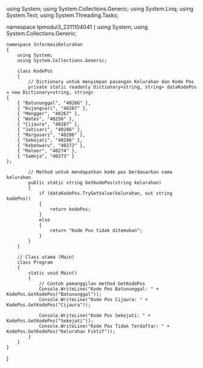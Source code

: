 using System;
using System.Collections.Generic;
using System.Linq;
using System.Text;
using System.Threading.Tasks;

namespace tpmodul3_2311104041
{
    using System;
    using System.Collections.Generic;

    namespace InformasiKelurahan
    {
        using System;
        using System.Collections.Generic;

        class KodePos
        {
            // Dictionary untuk menyimpan pasangan Kelurahan dan Kode Pos
            private static readonly Dictionary<string, string> dataKodePos = new Dictionary<string, string>
    {
        { "Batununggal", "40266" },
        { "Kujangsari", "40287" },
        { "Mengger", "40267" },
        { "Wates", "40256" },
        { "Cijaura", "40287" },
        { "Jatisari", "40286" },
        { "Margasari", "40286" },
        { "Sekejati", "40286" },
        { "Kebonwaru", "40272" },
        { "Maleer", "40274" },
        { "Samoja", "40273" }
    };

            // Method untuk mendapatkan kode pos berdasarkan nama kelurahan
            public static string GetKodePos(string kelurahan)
            {
                if (dataKodePos.TryGetValue(kelurahan, out string kodePos))
                {
                    return kodePos;
                }
                else
                {
                    return "Kode Pos tidak ditemukan";
                }
            }
        }

        // Class utama (Main)
        class Program
        {
            static void Main()
            {
                // Contoh pemanggilan method GetKodePos
                Console.WriteLine("Kode Pos Batununggal: " + KodePos.GetKodePos("Batununggal"));
                Console.WriteLine("Kode Pos Cijaura: " + KodePos.GetKodePos("Cijaura"));

                Console.WriteLine("Kode Pos Sekejati: " + KodePos.GetKodePos("Sekejati"));
                Console.WriteLine("Kode Pos Tidak Terdaftar: " + KodePos.GetKodePos("Kelurahan Fiktif"));
            }
        }
    }
}
